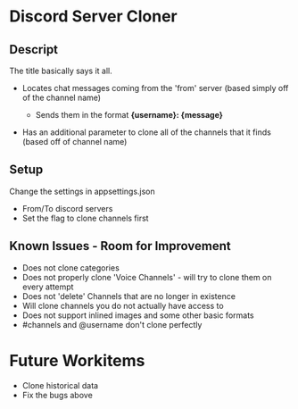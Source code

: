# Discord Server Cloner

## Descript 

The title basically says it all.

* Locates chat messages coming from the 'from' server (based simply off of the channel name)
    * Sends them in the format **{username}: {message}**

* Has an additional parameter to clone all of the channels that it finds (based off of channel name)

## Setup

Change the settings in appsettings.json

* From/To discord servers
* Set the flag to clone channels first

## Known Issues - Room for Improvement

* Does not clone categories
* Does not properly clone 'Voice Channels' - will try to clone them on every attempt
* Does not 'delete' Channels that are no longer in existence
* Will clone channels you do not actually have access to
* Does not support inlined images and some other basic formats
* #channels and @username don't clone perfectly

# Future Workitems

* Clone historical data
* Fix the bugs above